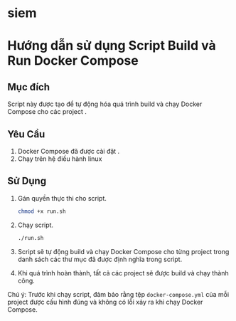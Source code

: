 # siem
# Hướng dẫn sử dụng Script Build và Run Docker Compose

## Mục đích

Script này được tạo để tự động hóa quá trình build và chạy Docker Compose cho các project .

## Yêu Cầu

1. Docker Compose đã được cài đặt .
2. Chạy trên hệ điều hành linux

## Sử Dụng

1. Gán quyền thực thi cho script.

    ```bash
    chmod +x run.sh
    ```

2. Chạy script.

    ```bash
    ./run.sh
    ```

3. Script sẽ tự động build và chạy Docker Compose cho từng project trong danh sách các thư mục đã được định nghĩa trong script.

4. Khi quá trình hoàn thành, tất cả các project sẽ được build và chạy thành công.

Chú ý: Trước khi chạy script, đảm bảo rằng tệp `docker-compose.yml` của mỗi project được cấu hình đúng và không có lỗi xảy ra khi chạy Docker Compose.

